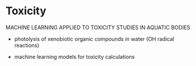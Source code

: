 # Toxicity
MACHINE LEARNING APPLIED TO TOXICITY STUDIES IN AQUATIC BODIES

- photolysis of xenobiotic organic compounds in water (OH radical reactions)

- machine learning models for toxicity calculations
